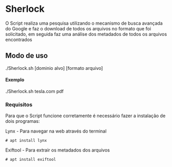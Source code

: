 # Sherlock

O Script realiza uma pesquisa utilizando o mecanismo de busca avançada do Google e faz o download de todos os arquivos no formato que foi solicitado, em seguida faz uma análise dos metadados de todos os arquivos encontrados

## Modo de uso

./Sherlock.sh [dominio alvo] [formato arquivo]

#### Exemplo

./Sherlock.sh tesla.com pdf

### Requisitos

Para que o Script funcione corretamente é necessário fazer a instalação de dois programas:

Lynx - Para navegar na web através do terminal

``` # apt install lynx ```

Exiftool - Para extrair os metadados dos arquivos

``` # apt install exiftool ```
 
